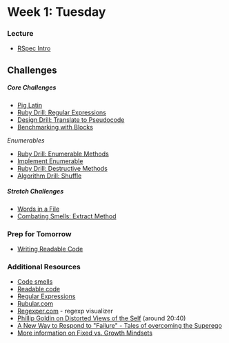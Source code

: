 # Week 1:  Tuesday

### Lecture
- [RSpec Intro](../resources/lectures.md#rspec-basics)

## Challenges

##### Core Challenges

- [Pig Latin](../../../../pig-latin-challenge)
- [Ruby Drill: Regular Expressions](../../../../ruby-drill-regular-expressions-challenge)
- [Design Drill: Translate to Pseudocode](../../../../design-drill-translate-to-pseudocode-challenge)
- [Benchmarking with Blocks](../../../../simple-benchmarking-with-blocks-challenge)

*Enumerables*  
- [Ruby Drill: Enumerable Methods](../../../../ruby-drill-enumerable-methods-challenge)
- [Implement Enumerable](../../../../implement-enumerable-challenge-experiment)
- [Ruby Drill: Destructive Methods](../../../../ruby-drill-destructive-methods-challenge)
- [Algorithm Drill: Shuffle](../../../../algorithm-drill-shuffle-challenge)

##### Stretch Challenges
- [Words in a File](../../../../words-in-a-file-challenge)
- [Combating Smells: Extract Method](../../../../combating-smells-extract-method-challenge)

### Prep for Tomorrow
- [Writing Readable Code](../readings/writing-readable-code/README.md)

### Additional Resources
- [Code smells](https://gist.github.com/alycit/8cecbd9d69e5d0f0be22)
- [Readable code](https://gist.github.com/openspectrum/1fc609849ee747e333a1)
- [Regular Expressions](https://gist.github.com/openspectrum/395b89258d2234762b63)
- [Rubular.com](http://rubular.com/)
- [Regexper.com](http://www.regexper.com/) - regexp visualizer
- [Phillip Goldin on Distorted Views of the Self](http://www.youtube.com/watch?v=bKtBxxR0JRM#t=1243) (around 20:40)
- [A New Way to Respond to "Failure" - Tales of overcoming the Superego](http://www.youtube.com/watch?v=_tjYoKCBYag)
- [More information on Fixed vs. Growth Mindsets](http://michaelgr.com/2007/04/15/fixed-mindset-vs-growth-mindset-which-one-are-you/)
